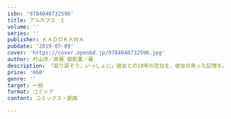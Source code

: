 ```yaml
---
isbn: '9784040732596'
title: アルカフス　2
volume: ''
series: ''
publisher: ＫＡＤＯＫＡＷＡ
pubdate: '2019-07-09'
cover: 'https://cover.openbd.jp/9784040732596.jpg'
author: 村山渉／原著 御影夏／著
description: 「取り戻そう、いっしょに」彼女との10年の空白を、彼女の失った記憶を。
price: '660'
genre: ''
target: 一般
format: コミック
content: コミックス・劇画

---
```

